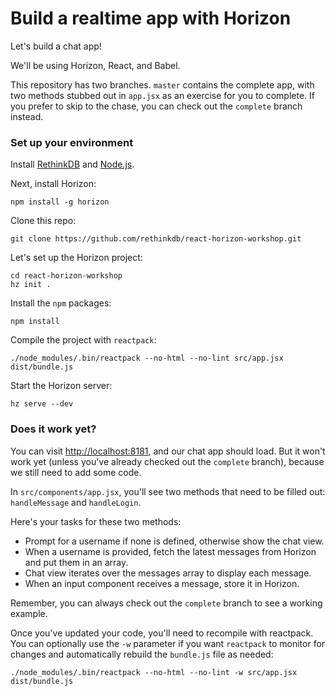 # Build a realtime app with Horizon

Let's build a chat app!

We'll be using Horizon, React, and Babel.

This repository has two branches. `master` contains the complete app, with two methods stubbed out in `app.jsx` as an exercise for you to complete. If you prefer to skip to the chase, you can check out the `complete` branch instead.


### Set up your environment
Install [RethinkDB](http://rethinkdb.com/install) and [Node.js](http://nodejs.org).

Next, install Horizon:
```
npm install -g horizon
```
Clone this repo:
```
git clone https://github.com/rethinkdb/react-horizon-workshop.git
```
Let's set up the Horizon project:
```
cd react-horizon-workshop
hz init .
```
Install the `npm` packages:
```
npm install
```
Compile the project with `reactpack`:
```
./node_modules/.bin/reactpack --no-html --no-lint src/app.jsx dist/bundle.js
```
Start the Horizon server:
```
hz serve --dev
```

### Does it work yet?

You can visit [http://localhost:8181](), and our chat app should load. But it won't work yet (unless you've already checked out the `complete` branch), because we still need to add some code.

In `src/components/app.jsx`, you'll see two methods that need to be filled out: `handleMessage` and `handleLogin`.

Here's your tasks for these two methods:

  - Prompt for a username if none is defined, otherwise show the chat view.
  - When a username is provided, fetch the latest messages from Horizon and put them in an array.
  - Chat view iterates over the messages array to display each message.
  - When an input component receives a message, store it in Horizon.
  
Remember, you can always check out the `complete` branch to see a working example.

Once you've updated your code, you'll need to recompile with reactpack. You can optionally use the `-w` parameter if you want `reactpack` to monitor for changes and automatically rebuild the `bundle.js` file as needed: 
```
./node_modules/.bin/reactpack --no-html --no-lint -w src/app.jsx dist/bundle.js
```
